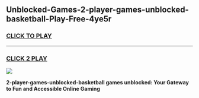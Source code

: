 
## Unblocked-Games-2-player-games-unblocked-basketball-Play-Free-4ye5r
<h3>
<a href="https://premium76.site?title=2-player-games-unblocked-basketball&ref=10A">CLICK TO PLAY</a></h3>
<hr>

<h3>
<a href="https://premium76.site?title=2-player-games-unblocked-basketball&ref=10A">CLICK 2 PLAY</a>
  
</h3>

<a href="https://premium76.site?title=2-player-games-unblocked-basketball&ref=10A"><img src="https://clearcache.store/games.png"></a>


**2-player-games-unblocked-basketball games unblocked: Your Gateway to Fun and Accessible Online Gaming**
